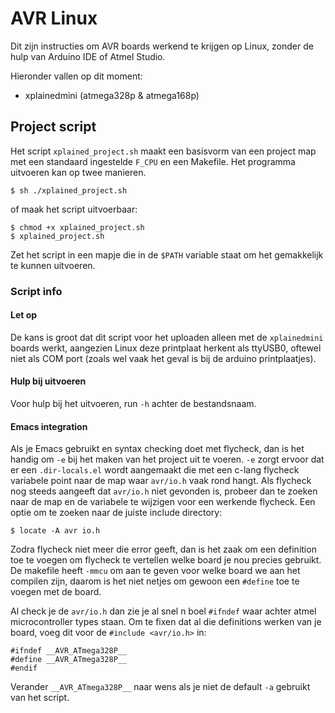 AVR Linux
=========

Dit zijn instructies om AVR boards werkend te krijgen op Linux, zonder de hulp van Arduino IDE of Atmel Studio.

Hieronder vallen op dit moment:
  * xplainedmini (atmega328p & atmega168p)

## Project script
Het script `xplained_project.sh` maakt een basisvorm van een project map met een standaard ingestelde `F_CPU` en een Makefile. Het programma uitvoeren kan op twee manieren.

	$ sh ./xplained_project.sh

of maak het script uitvoerbaar:

	$ chmod +x xplained_project.sh
	$ xplained_project.sh

Zet het script in een mapje die in de `$PATH` variable staat om het gemakkelijk te kunnen uitvoeren.

### Script info
#### Let op
De kans is groot dat dit script voor het uploaden alleen met de `xplainedmini` boards werkt, aangezien Linux deze printplaat herkent als ttyUSB0, oftewel niet als COM port (zoals wel vaak het geval is bij de arduino printplaatjes).

#### Hulp bij uitvoeren
Voor hulp bij het uitvoeren, run `-h` achter de bestandsnaam.

#### Emacs integration
Als je Emacs gebruikt en syntax checking doet met flycheck, dan is het handig om `-e` bij het maken van het project uit te voeren. `-e` zorgt ervoor dat er een `.dir-locals.el` wordt aangemaakt die met een c-lang flycheck variabele point naar de map waar `avr/io.h` vaak rond hangt. Als flycheck nog steeds aangeeft dat `avr/io.h` niet gevonden is, probeer dan te zoeken naar de map en de variabele te wijzigen voor een werkende flycheck.
Een optie om te zoeken naar de juiste include directory:

	$ locate -A avr io.h

Zodra flycheck niet meer die error geeft, dan is het zaak om een definition toe te voegen om flycheck te vertellen welke board je nou precies gebruikt. De makefile heeft `-mmcu` om aan te geven voor welke board we aan het compilen zijn, daarom is het niet netjes om gewoon een `#define` toe te voegen met de board.

Al check je de `avr/io.h` dan zie je al snel n boel `#ifndef` waar achter atmel microcontroller types staan. Om te fixen dat al die definitions werken van je board, voeg dit voor de `#include <avr/io.h>` in:

	#ifndef __AVR_ATmega328P__
	#define __AVR_ATmega328P__
	#endif

Verander `__AVR_ATmega328P__` naar wens als je niet de default `-a` gebruikt van het script.
